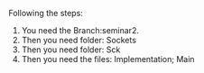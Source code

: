 Following the steps:


1. You need the Branch:seminar2.
2. Then you need folder: Sockets 
3. Then you need folder: Sck
4. Then you need the files: Implementation; Main
